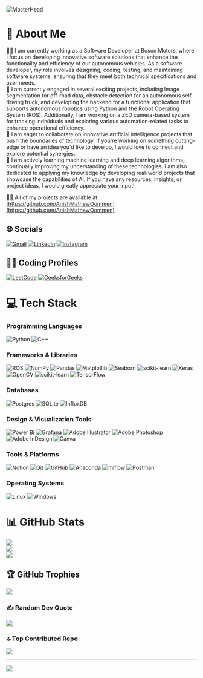 ![MasterHead](https://www.foxigen.com/wp-content/uploads/2019/06/software-development-banner.jpg)

# 💫 About Me
👨‍💻 I am currently working as a Software Developer at Boson Motors, where I focus on developing innovative software solutions that enhance the functionality and efficiency of our autonomous vehicles. As a software developer, my role involves designing, coding, testing, and maintaining software systems, ensuring that they meet both technical specifications and user needs.<br>🔭 I am currently engaged in several exciting projects, including Image segmentation for off-road data, obstacle detection for an autonomous self-driving truck, and developing the backend for a functional application that supports autonomous robotics using Python and the Robot Operating System (ROS). Additionally, I am working on a ZED camera-based system for tracking individuals and exploring various automation-related tasks to enhance operational efficiency.<br>🤝 I am eager to collaborate on innovative artificial intelligence projects that push the boundaries of technology. If you're working on something cutting-edge or have an idea you'd like to develop, I would love to connect and explore potential synergies.<br>🌱 I am actively learning machine learning and deep learning algorithms, continually improving my understanding of these technologies. I am also dedicated to applying my knowledge by developing real-world projects that showcase the capabilities of AI. If you have any resources, insights, or project ideas, I would greatly appreciate your input!

👨‍💻 All of my projects are available at [https://github.com/AnishMathewOommen](https://github.com/AnishMathewOommen)


## 🌐 Socials
[![Gmail](https://img.shields.io/badge/Gmail-D14836?logo=gmail&logoColor=white)](mailto:codeswithanish@gmail.com) [![LinkedIn](https://img.shields.io/badge/LinkedIn-%230077B5.svg?logo=linkedin&logoColor=white)](https://linkedin.com/in/anish-mathew-oommen-p-08312b1b9/) [![Instagram](https://img.shields.io/badge/Instagram-%23E4405F.svg?logo=Instagram&logoColor=white)](https://instagram.com/anish_mathew_oommen)

## 👨‍💻 Coding Profiles
[![LeetCode](https://img.shields.io/badge/LeetCode-%23FFA116.svg?logo=leetcode&logoColor=white)](https://leetcode.com/u/codeswithanish/) [![GeeksforGeeks](https://img.shields.io/badge/GeeksforGeeks-%2300C853.svg?logo=geeksforgeeks&logoColor=white)](https://www.geeksforgeeks.org/user/anishmathewoommen/)



# 💻 Tech Stack
### Programming Languages
![Python](https://img.shields.io/badge/python-3670A0?style=for-the-badge&logo=python&logoColor=ffdd54) ![C++](https://img.shields.io/badge/c++-%2300599C.svg?style=for-the-badge&logo=c%2B%2B&logoColor=white)

### Frameworks & Libraries
![ROS](https://img.shields.io/badge/ros-%230A0FF9.svg?style=for-the-badge&logo=ros&logoColor=white) 
![NumPy](https://img.shields.io/badge/numpy-%23013243.svg?style=for-the-badge&logo=numpy&logoColor=white) ![Pandas](https://img.shields.io/badge/pandas-%23150458.svg?style=for-the-badge&logo=pandas&logoColor=white)
![Matplotlib](https://img.shields.io/badge/Matplotlib-%23ffffff.svg?style=for-the-badge&logo=Matplotlib&logoColor=black)
![Seaborn](https://img.shields.io/badge/Seaborn-%230C55A5.svg?style=for-the-badge&logo=seaborn&logoColor=white)
![scikit-learn](https://img.shields.io/badge/scikit--learn-%23F7931E.svg?style=for-the-badge&logo=scikit-learn&logoColor=white)
![Keras](https://img.shields.io/badge/Keras-%23D00000.svg?style=for-the-badge&logo=Keras&logoColor=white)  ![OpenCV](https://img.shields.io/badge/OpenCV-%23FF6C37.svg?style=for-the-badge&logo=opencv&logoColor=white) ![scikit-learn](https://img.shields.io/badge/scikit--learn-%23F7931E.svg?style=for-the-badge&logo=scikit-learn&logoColor=white) ![TensorFlow](https://img.shields.io/badge/TensorFlow-%23FF6F00.svg?style=for-the-badge&logo=TensorFlow&logoColor=white)

### Databases
![Postgres](https://img.shields.io/badge/postgres-%23316192.svg?style=for-the-badge&logo=postgresql&logoColor=white) ![SQLite](https://img.shields.io/badge/sqlite-%2307405e.svg?style=for-the-badge&logo=sqlite&logoColor=white) ![InfluxDB](https://img.shields.io/badge/InfluxDB-22ADF6?style=for-the-badge&logo=InfluxDB&logoColor=white)

### Design & Visualization Tools
![Power Bi](https://img.shields.io/badge/power_bi-F2C811?style=for-the-badge&logo=powerbi&logoColor=black) ![Grafana](https://img.shields.io/badge/grafana-%23F46800.svg?style=for-the-badge&logo=grafana&logoColor=white)
![Adobe Illustrator](https://img.shields.io/badge/adobe%20illustrator-%23FF9A00.svg?style=for-the-badge&logo=adobe%20illustrator&logoColor=white) ![Adobe Photoshop](https://img.shields.io/badge/adobe%20photoshop-%2331A8FF.svg?style=for-the-badge&logo=adobe%20photoshop&logoColor=white) ![Adobe InDesign](https://img.shields.io/badge/Adobe%20InDesign-49021F?style=for-the-badge&logo=adobeindesign&logoColor=FF3366) ![Canva](https://img.shields.io/badge/Canva-%2300C4CC.svg?style=for-the-badge&logo=Canva&logoColor=white) 

### Tools & Platforms
![Notion](https://img.shields.io/badge/Notion-%23000000.svg?style=for-the-badge&logo=notion&logoColor=white) ![Git](https://img.shields.io/badge/git-%23F05033.svg?style=for-the-badge&logo=git&logoColor=white) ![GitHub](https://img.shields.io/badge/github-%23121011.svg?style=for-the-badge&logo=github&logoColor=white) ![Anaconda](https://img.shields.io/badge/Anaconda-%2344A833.svg?style=for-the-badge&logo=anaconda&logoColor=white) ![mlflow](https://img.shields.io/badge/mlflow-%23d9ead3.svg?style=for-the-badge&logo=numpy&logoColor=blue) ![Postman](https://img.shields.io/badge/Postman-FF6C37?style=for-the-badge&logo=postman&logoColor=white)

### Operating Systems
![Linux](https://img.shields.io/badge/Linux-FCC624?style=for-the-badge&logo=linux&logoColor=black) ![Windows](https://img.shields.io/badge/Windows-0078D6?style=for-the-badge&logo=windows&logoColor=white)

# 📊 GitHub Stats
![](https://github-readme-stats.vercel.app/api?username=AnishMathewOommen&theme=dark&hide_border=false&include_all_commits=true&count_private=true)<br/>
![](https://github-readme-streak-stats.herokuapp.com/?user=AnishMathewOommen&theme=dark&hide_border=false)<br/>
![](https://github-readme-stats.vercel.app/api/top-langs/?username=AnishMathewOommen&theme=dark&hide_border=false&include_all_commits=true&count_private=true&layout=compact)

## 🏆 GitHub Trophies
![](https://github-profile-trophy.vercel.app/?username=AnishMathewOommen&theme=onedark&no-frame=false&no-bg=false&margin-w=4)

### ✍️ Random Dev Quote
![](https://quotes-github-readme.vercel.app/api?type=horizontal&theme=gruvbox)


### 🔝 Top Contributed Repo
![](https://github-contributor-stats.vercel.app/api?username=AnishMathewOommen&limit=5&theme=dark&combine_all_yearly_contributions=true)

---
[![](https://visitcount.itsvg.in/api?id=AnishMathewOommen&icon=4&color=1)](https://visitcount.itsvg.in)

